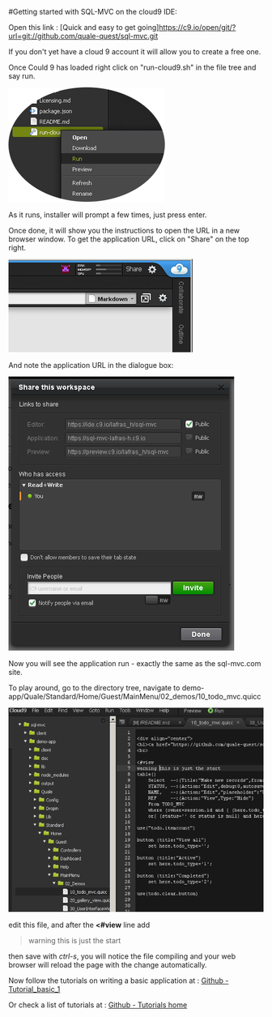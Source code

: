
#Getting started with SQL-MVC on the cloud9 IDE:


Open this link : [Quick and easy to get going]https://c9.io/open/git/?url=git://github.com/quale-quest/sql-mvc.git

If you don't yet have a cloud 9 account it will allow you to create a free one.


Once Could 9 has loaded right click on "run-cloud9.sh" in the file tree and say run.

![run-cloud9.sh](https://github.com/quale-quest/sql-mvc/blob/master/doc/c9/c9_01.png "run-cloud9.sh")

As it runs, installer will prompt a few times, just press enter.

Once done, it will show you the instructions to open the URL in a new browser window.
To get the application URL, click on "Share" on the top right.

![Click share](https://github.com/quale-quest/sql-mvc/blob/master/doc/c9/c9_share_1.png "Click share")

And note the application URL in the dialogue box:

![Check the Application URL and where it if you wish](https://github.com/quale-quest/sql-mvc/blob/master/doc/c9/c9_share_2.png "URL")



Now you will see the application run - exactly the same as the sql-mvc.com site.

To play around, go to the directory tree, navigate to demo-app/Quale/Standard/Home/Guest/MainMenu/02_demos/10_todo_mvc.quicc

![and Edit](https://github.com/quale-quest/sql-mvc/blob/master/doc/c9/c9_edit_1.png "Edit")

edit this file, and after the **<#view** line add 

> warning this is just the start

then save with *ctrl-s*, you will notice the file compiling and your web browser 
will reload the page with the change automatically.

Now follow the tutorials on writing a basic application
 at : [Github - Tutorial_basic_1](https://github.com/quale-quest/sql-mvc/blob/master/doc/Tutorial_basic_1.md)

Or check a list of tutorials at :
[Github - Tutorials home](https://github.com/quale-quest/sql-mvc/blob/master/doc/Tutorials.md)




